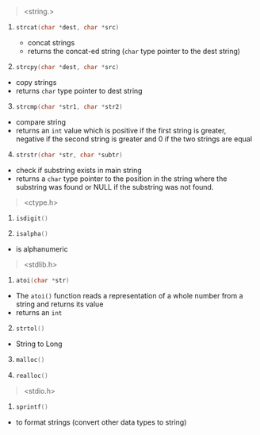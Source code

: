 > <string.>

1. ```c
   strcat(char *dest, char *src)
   ```
   - concat strings
   - returns the concat-ed string (`char` type pointer to the dest string)
2. ```c
   strcpy(char *dest, char *src)
   ```

- copy strings
- returns `char` type pointer to dest string

3. ```c
   strcmp(char *str1, char *str2)
   ```

- compare string
- returns an `int` value which is positive if the first string is greater, negative if the second string is greater and 0 if the two strings are equal

4. ```c
   strstr(char *str, char *subtr)
   ```

- check if substring exists in main string
- returns a `char` type pointer to the position in the string where the substring was found or NULL if the substring was not found.

> <ctype.h>

1. ```c
   isdigit()
   ```
2. ```c
   isalpha()
   ```

- is alphanumeric

> <stdlib.h>

1. ```c
   atoi(char *str)
   ```

- The `atoi()` function reads a representation of a whole number from a string and returns its value
- returns an `int`

2. ```c
   strtol()
   ```

- String to Long

3. ```c
   malloc()
   ```

4. ```c
   realloc()
   ```

> <stdio.h>

1. ```c
   sprintf()
   ```

- to format strings (convert other data types to string)
